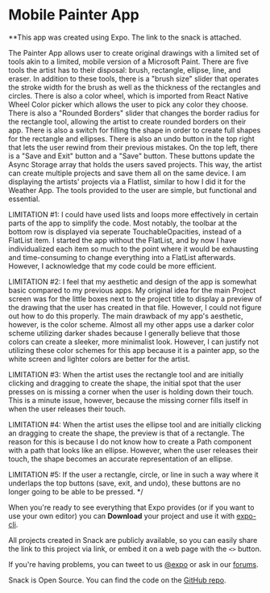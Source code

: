 # Mobile Painter App

**This app was created using Expo. The link to the snack is attached.

The Painter App allows user to create original drawings with a limited set of tools akin to a limited, mobile version of a Microsoft Paint. There are five tools the artist has to their disposal: brush, rectangle, ellipse, line, and eraser. In addition to these tools, there is a "brush size" slider that operates the stroke width for the brush as well as the thickness of the rectangles and circles. There is also a color wheel, which is imported from React Native Wheel Color picker which allows the user to pick any color they choose. There is also a "Rounded Borders" slider that changes the border radius for the rectangle tool, allowing the artist to create rounded borders on their app. There is also a switch for filling the shape in order to create full shapes for the rectangle and ellipses. There is also an undo button in the top right that lets the user rewind from their previous mistakes. On the top left, there is a "Save and Exit" button and a "Save" button. These buttons update the Async Storage array that holds the users saved projects. This way, the artist can create multiple projects and save them all on the same device. I am displaying the artists' projects via a Flatlist, similar to how I did it for the Weather App. The tools provided to the user are simple, but functional and essential.

LIMITATION #1: I could have used lists and loops more effectively in certain parts of the app to simplify the code. Most notably, the toolbar at the bottom row is displayed via seperate TouchableOpacities, instead of a FlatList item. I started the app without the FlatList, and by now I have individualized each item so much to the point where it would be exhausting and time-consuming to change everything into a FlatList afterwards. However, I acknowledge that my code could be more efficient.

LIMITATION #2: I feel that my aesthetic and design of the app is somewhat basic compared to my previous apps. My original idea for the main Project screen was for the little boxes next to the project title to display a preview of the drawing that the user has created in that file. However, I could not figure out how to do this properly. The main drawback of my app's aesthetic, however, is the color scheme. Almost all my other apps use a darker color scheme utilizing darker shades because I generally believe that those colors can create a sleeker, more minimalist look. However, I can justify not utilizing these color schemes for this app because it is a painter app, so the white screen and lighter colors are better for the artist. 

LIMITATION #3: When the artist uses the rectangle tool and are initially clicking and dragging to create the shape, the initial spot that the user presses on is missing a corner when the user is holding down their touch. This is a minute issue, however, because the missing corner fills itself in when the user releases their touch. 

LIMITATION #4: When the artist uses the ellipse tool and are initially clicking an dragging to create the shape, the preview is that of a rectangle. The reason for this is because I do not know how to create a Path component with a path that looks like an ellipse. However, when the user releases their touch, the shape becomes an accurate representation of an ellipse.

LIMITATION #5: If the user a rectangle, circle, or line in such a way where it underlaps the top buttons (save, exit, and undo), these buttons are no longer going to be able to be pressed. */

When you're ready to see everything that Expo provides (or if you want to use your own editor) you can **Download** your project and use it with [expo-cli](https://docs.expo.io/get-started/installation).

All projects created in Snack are publicly available, so you can easily share the link to this project via link, or embed it on a web page with the `<>` button.

If you're having problems, you can tweet to us [@expo](https://twitter.com/expo) or ask in our [forums](https://forums.expo.io/c/snack).

Snack is Open Source. You can find the code on the [GitHub repo](https://github.com/expo/snack).
